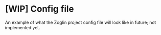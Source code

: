 # [WIP] Config file

An example of what the Zoglin project config file will look like in future; not implemented yet.
